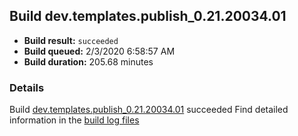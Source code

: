 ## Build dev.templates.publish_0.21.20034.01
- **Build result:** `succeeded`
- **Build queued:** 2/3/2020 6:58:57 AM
- **Build duration:** 205.68 minutes
### Details
Build [dev.templates.publish_0.21.20034.01](https://winappstudio.visualstudio.com/web/build.aspx?pcguid=a4ef43be-68ce-4195-a619-079b4d9834c2&builduri=vstfs%3a%2f%2f%2fBuild%2fBuild%2f32799) succeeded
Find detailed information in the [build log files]()
